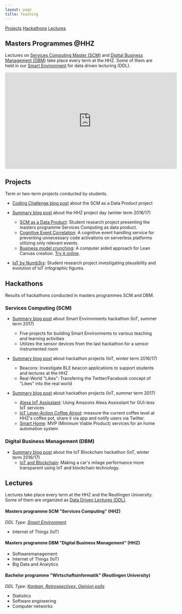 ```yaml
---
layout: page
title: Teaching
---
```


<div class="list-filters">
  <a href="#projects" class="list-filter filter-selected">Projects</a>
  <a href="#hackathons" class="list-filter">Hackathons</a>
  <a href="#lectures" class="list-filter">Lectures</a>
</div>

## Masters Programmes @HHZ

Lectures on [Services Computing Master (SCM)](http://www.servicescomputingmaster.de/) and [Digital Business Management (DBM)](http://www.digitalbusinessmaster.de/) take place every term at the HHZ. 
Some of them are held in our [Smart Environment](/research/se/) for data driven lecturing (DDL).

<iframe width="560" height="315" src="https://www.youtube.com/embed/9d5GgF6wVEI" frameborder="0" gesture="media" allow="encrypted-media" allowfullscreen></iframe>

## Projects
Term or two-term projects conducted by students.

* [Coding Challenge blog post](/2017-08-03-SCM-DataProduct_CodingChallenge/) about the SCM as a Data Product project

* [Summary blog post](/2017-04-24-SCM-Projectday/) about the HHZ project day (winter term 2016/17)
    * [SCM as a Data Product](https://github.com/cdeck3r/SCM-DataProduct): Student research project presenting the masters programme Services Computing as data product.
    * [Cognitive Event Correlation](https://github.com/Event-Riddle/MenuCard/wiki): A cognitive event handling service for preventing unnecessary code activations on serverless platforms utilizing only relevant events.
    * [Business model crunching](https://bitbucket.org/bmcrprojectteam/bmcr): A computer aided approach for Lean Canvas creation. [Try it online](https://canvascrawler.eu-gb.mybluemix.net/).

* [IoT by Numb3rs](https://github.com/cdeck3r/IoTbyNumb3rs): Student research project investigating plausibility and evolution of IoT infographic figures. 

## Hackathons
Results of hackathons conducted in masters programmes SCM and DBM.

### Services Computing (SCM)

* [Summary blog post](/2017-06-13-SCM-IoTHackathon/) about Smart Environments hackathon (IoT, summer term 2017)
    * Five projects for building Smart Environments to various teaching and learning activities
    * Utilizes the sensor devices from the last hackathon for a sensor instrumented room

* [Summary blog post](/2017-01-18-SCM-IoTHackathon/) about hackathon projects (IoT, winter term 2016/17)
    * Beacons: Investigate BLE beacon applications to support students and lectures at the HHZ
    * Real-World "Likes": Transfering the Twitter/Facebook concept of "Likes" into the real world

* [Summary blog post](/2016-06-09-SCM-IoTHackathon/) about hackathon projects (IoT, summer term 2017)
    * [Alexa IoT Assisstant](https://bitbucket.org/iotalexahhz/iotalexahhz/wiki/Home): Using Amazons Alexa Assisstant for GUI-less IoT services 
    * [IoT Lever-Action Coffee Airpot](https://github.com/miwurster/msc-iot-kaffeekanne): measure the current coffee level at HHZ's coffee pot, share it via app and notify users via Twitter.
    * [Smart Home](https://github.com/glasbran/Hackathon---Homeautomation): MVP (Minimum Viable Product) services for an home automation system

### Digital Business Management (DBM)

* [Summary blog post](/2016-12-13-DBM-IoT-Hackathon/) about the IoT Blockchain hackathon (IoT, winter term 2016/17)
    * [IoT and Blockchain](https://github.com/NathalieH392/Blockchain_IoT_HHZ/wiki): Making a car's milage performance more transparent using IoT and blockchain technology.

## Lectures

Lectures take place every term at the HHZ and the Reutlingen University. 
Some of them are organized as [Data Driven Lectures (DDL)](/teaching/ddl/).

#### Masters programme SCM "Services Computing" (HHZ)
*DDL Type: [Smart Environment](/research/se/)*
* Internet of Things (IoT)



#### Masters programme DBM "Digital Business Management" (HHZ)


* Softwaremanagement
* Internet of Things (IoT)
* Big Data and Analytics 



#### Bachelor programme "Wirtschaftsinformatik" (Reutlingen University)
*DDL Type: [Kanban, Retrospectives, Opinion polls](/teaching/ddl/)*
* Statistics
* Software engineering
* Computer networks


